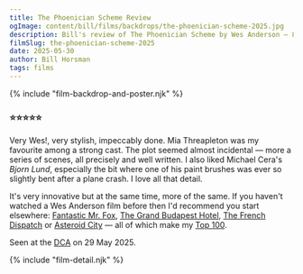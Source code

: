 ```yaml
---
title: The Phoenician Scheme Review
ogImage: content/bill/films/backdrops/the-phoenician-scheme-2025.jpg
description: Bill's review of The Phoenician Scheme by Wes Anderson — 8/10. 
filmSlug: the-phoenician-scheme-2025
date: 2025-05-30
author: Bill Horsman
tags: films
---
```


{% include "film-backdrop-and-poster.njk" %}

### ⭐⭐⭐⭐⭐

Very Wes!, very stylish, impeccably done. Mia Threapleton was my favourite among a strong cast. The plot seemed almost incidental — more a series of scenes, all precisely and well written. I also liked Michael Cera's _Bjorn Lund_, especially the bit where one of his paint brushes was ever so slightly bent after a plane crash. I love all that detail. 

It's very innovative but at the same time, more of the same. If you haven't watched a Wes Anderson film before then I'd  recommend you start elsewhere: [Fantastic Mr. Fox](/bill/films/fantastic-mr-fox-2009), [The Grand Budapest Hotel](/bill/films/the-grand-budapest-hotel-2014), [The French Dispatch](/bill/films/the-french-dispatch-2021) or [Asteroid City](/bill/films/asteroid-city-2023) — all of which make my [Top 100](/bill/films).

Seen at the [DCA](https://www.dca.org.uk/) on 29 May 2025.

{% include "film-detail.njk" %}
